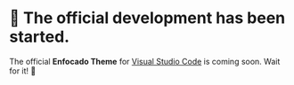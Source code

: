 # 📢 **The official development has been started.**

The official **Enfocado Theme** for [Visual Studio Code](https://code.visualstudio.com/) is coming soon. Wait for it! 🤩
